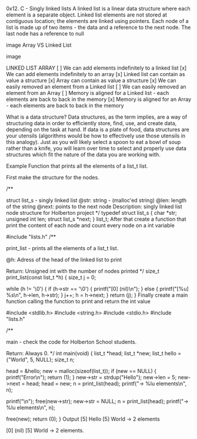 0x12. C - Singly linked lists A linked list is a linear data structure where each element is a separate object. Linked list elements are not stored at contiguous location; the elements are linked using pointers. Each node of a list is made up of two items - the data and a reference to the next node. The last node has a reference to null

image
Array VS Linked List

image

LINKED LIST ARRAY [ ] We can add elements indefinitely to a linked list [x] We can add elements indefinitely to an array [x] Linked list can contain as value a structure [x] Array can contain as value a structure [x] We can easily removed an element from a Linked list [ ] We can easily removed an element from an Array [ ] Memory is aligned for a Linked list - each elements are back to back in the memory [x] Memory is aligned for an Array - each elements are back to back in the memory

What is a data structure? Data structures, as the term implies, are a way of structuring data in order to efficiently store, find, use, and create data, depending on the task at hand. If data is a plate of food, data structures are your utensils (algorithms would be how to effectively use those utensils in this analogy). Just as you will likely select a spoon to eat a bowl of soup rather than a knife, you will learn over time to select and properly use data structures which fit the nature of the data you are working with.

Example Function that prints all the elements of a list_t list.

First make the structure for the nodes.

/**

struct list_s - singly linked list
@str: string - (malloc'ed string)
@len: length of the string
@next: points to the next node
Description: singly linked list node structure
for Holberton project */ typedef struct list_s { char *str; unsigned int len; struct list_s *next; } list_t;
After that create a function that print the content of each node and count every node on a int variable

#include "lists.h" /**

print_list - prints all the elements of a list_t list.

@h: Adress of the head of the linked list to print

Return: Unsigned int with the number of nodes printed */ size_t print_list(const list_t *h) { size_t j = 0;

while (h != '\0') { if (h->str == '\0') { printf("[0] (nil)\n"); } else { printf("[%u] %s\n", h->len, h->str); } j++; h = h->next; } return (j); } Finally create a main function calling the function to print and return the int value

#include <stdlib.h> #include <string.h> #include <stdio.h> #include "lists.h"

/**

main - check the code for Holberton School students.

Return: Always 0. */ int main(void) { list_t *head; list_t *new; list_t hello = {"World", 5, NULL}; size_t n;

head = &hello; new = malloc(sizeof(list_t)); if (new == NULL) { printf("Error\n"); return (1); } new->str = strdup("Hello"); new->len = 5; new->next = head; head = new; n = print_list(head); printf("-> %lu elements\n", n);

printf("\n"); free(new->str); new->str = NULL; n = print_list(head); printf("-> %lu elements\n", n);

free(new); return (0); } Output [5] Hello [5] World -> 2 elements

[0] (nil) [5] World -> 2 elements.
